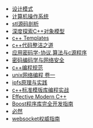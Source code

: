 - [设计模式](DESIGN_PATTERN/README.md)
- [计算机操作系统](THE_COMPUTER_OPERATING_SYSTEM/README.md)
- [stl源码剖析](ANALYSIS_OF_STL_SOURCE_CODE/README.md)
- [深度探索C++对象模型]()
- [c++ Templates](CPP_STD_TEMPLATE/README.md)
- [c++代码整洁之道]()
- [应用密码学-协议,算法与c源程序](APPLIED_CRYPTOGRAPHY_PROTOCOLS_ALGORITHMS_AND_SOURCE_CODE_IN_C/README.md)
- [密码编码学与网络安全]()
- [c++编程规范](CPP_CODING_STANDARD/README.md)
- [unix网络编程 卷一](UNIX_NETWORK_PROGRAMMING_V1/README.md)
- [ipfs原理与实践](PRINCIPLES_AND_PRACTICES_OF_IPFS/README.md)
- [c++标准模版库编程实战](USING_THE_CPP_STANDARD_TEMPLATE_LIBRARIES/README.md)
- [Effective Modern C++](EFFECTIVE_MODERN_CPP/README.md)
- [Boost程序库完全开发指南](COMPLETE_DEVELOPMENT_GUIDE_OF_BOOST_LIBRARY/README.md)
- [必然](CERTAIN/README.md)
- [websocket权威指南](THE_DEFINITIVE_GUIDE_TO_HTML5_WEBSOCKET/README.md)
